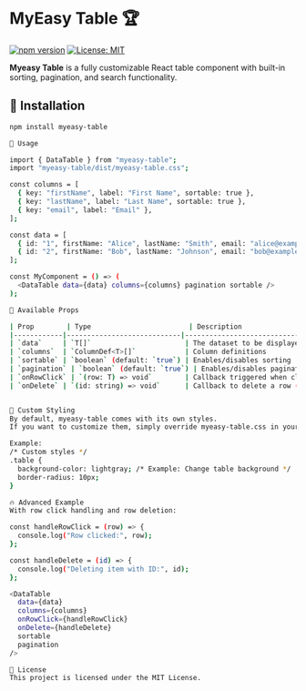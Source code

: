 # MyEasy Table 🏆

[![npm version](https://img.shields.io/npm/v/myeasy-table.svg)](https://www.npmjs.com/package/myeasy-table)
[![License: MIT](https://img.shields.io/badge/license-MIT-blue.svg)](https://opensource.org/licenses/MIT)

**Myeasy Table** is a fully customizable React table component with built-in sorting, pagination, and search functionality.

## 🚀 Installation

```bash
npm install myeasy-table

📌 Usage

import { DataTable } from "myeasy-table";
import "myeasy-table/dist/myeasy-table.css";

const columns = [
  { key: "firstName", label: "First Name", sortable: true },
  { key: "lastName", label: "Last Name", sortable: true },
  { key: "email", label: "Email" },
];

const data = [
  { id: "1", firstName: "Alice", lastName: "Smith", email: "alice@example.com" },
  { id: "2", firstName: "Bob", lastName: "Johnson", email: "bob@example.com" },
];

const MyComponent = () => (
  <DataTable data={data} columns={columns} pagination sortable />
);

🎯 Available Props

| Prop        | Type                        | Description                                    |Required |
|------------|----------------------------|--------------------------------------------------|---------|
| `data`     | `T[]`                       | The dataset to be displayed                     | ✅ Yes |
| `columns`  | `ColumnDef<T>[]`            | Column definitions                              | ✅ Yes |
| `sortable` | `boolean` (default: `true`) | Enables/disables sorting                        | ❌ No |
| `pagination` | `boolean` (default: `true`) | Enables/disables pagination                   | ❌ No |
| `onRowClick` | `(row: T) => void`        | Callback triggered when clicking a row          | ❌ No |
| `onDelete` | `(id: string) => void`      | Callback to delete a row (adds a delete button) | ❌ No |


🎨 Custom Styling
By default, myeasy-table comes with its own styles.
If you want to customize them, simply override myeasy-table.css in your project.

Example:
/* Custom styles */
.table {
  background-color: lightgray; /* Example: Change table background */
  border-radius: 10px;
}

🔥 Advanced Example
With row click handling and row deletion:

const handleRowClick = (row) => {
  console.log("Row clicked:", row);
};

const handleDelete = (id) => {
  console.log("Deleting item with ID:", id);
};

<DataTable 
  data={data} 
  columns={columns} 
  onRowClick={handleRowClick} 
  onDelete={handleDelete} 
  sortable 
  pagination 
/>

📜 License
This project is licensed under the MIT License.
